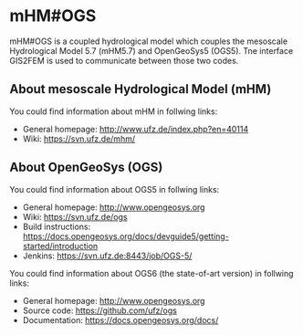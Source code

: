 # mHM\#OGS #

mHM\#OGS is a coupled hydrological model which couples the mesoscale Hydrological Model 5.7 (mHM5.7) and OpenGeoSys5 (OGS5). Tne interface GIS2FEM is used to communicate between those two codes.

## About mesoscale Hydrological Model (mHM)

You could find information about mHM in follwing links:
- General homepage: http://www.ufz.de/index.php?en=40114
- Wiki: https://svn.ufz.de/mhm/

## About OpenGeoSys (OGS)

You could find information about OGS5 in follwing links:
- General homepage: http://www.opengeosys.org
- Wiki: https://svn.ufz.de/ogs
- Build instructions: https://docs.opengeosys.org/docs/devguide5/getting-started/introduction
- Jenkins: https://svn.ufz.de:8443/job/OGS-5/

You could find information about OGS6 (the state-of-art version) in follwing links:

- General homepage: http://www.opengeosys.org
- Source code: https://github.com/ufz/ogs
- Documentation: https://docs.opengeosys.org/docs/

